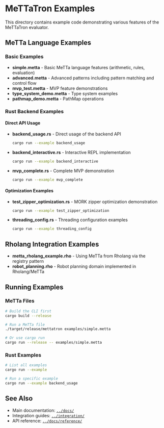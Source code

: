 # MeTTaTron Examples

This directory contains example code demonstrating various features of the MeTTaTron evaluator.

## MeTTa Language Examples

### Basic Examples
- **simple.metta** - Basic MeTTa language features (arithmetic, rules, evaluation)
- **advanced.metta** - Advanced patterns including pattern matching and control flow
- **mvp_test.metta** - MVP feature demonstrations
- **type_system_demo.metta** - Type system examples
- **pathmap_demo.metta** - PathMap operations

### Rust Backend Examples

#### Direct API Usage
- **backend_usage.rs** - Direct usage of the backend API
  ```bash
  cargo run --example backend_usage
  ```

- **backend_interactive.rs** - Interactive REPL implementation
  ```bash
  cargo run --example backend_interactive
  ```

- **mvp_complete.rs** - Complete MVP demonstration
  ```bash
  cargo run --example mvp_complete
  ```

#### Optimization Examples
- **test_zipper_optimization.rs** - MORK zipper optimization demonstration
  ```bash
  cargo run --example test_zipper_optimization
  ```

- **threading_config.rs** - Threading configuration examples
  ```bash
  cargo run --example threading_config
  ```

## Rholang Integration Examples

- **metta_rholang_example.rho** - Using MeTTa from Rholang via the registry pattern
- **robot_planning.rho** - Robot planning domain implemented in Rholang/MeTTa

## Running Examples

### MeTTa Files
```bash
# Build the CLI first
cargo build --release

# Run a MeTTa file
./target/release/mettatron examples/simple.metta

# Or use cargo run
cargo run --release -- examples/simple.metta
```

### Rust Examples
```bash
# List all examples
cargo run --example

# Run a specific example
cargo run --example backend_usage
```

## See Also

- Main documentation: [`../docs/`](../docs/)
- Integration guides: [`../integration/`](../integration/)
- API reference: [`../docs/reference/`](../docs/reference/)
